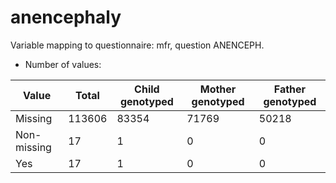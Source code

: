 # anencephaly
Variable mapping to questionnaire: mfr, question ANENCEPH.
- Number of values:

| Value | Total | Child genotyped | Mother genotyped | Father genotyped |
| ----- | ----- | --------------- | ---------------- | ---------------- |
| Missing | 113606 | 83354 | 71769 | 50218 |
| Non-missing | 17 | 1 | 0 | 0 |
| Yes | 17 | 1 | 0 |0 |



